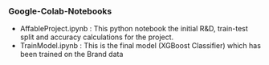 ### Google-Colab-Notebooks
* AffableProject.ipynb : This python notebook the initial R&D, train-test split and accuracy calculations for the project. 
* TrainModel.ipynb : This is the final model (XGBoost Classifier) which has been trained on the Brand data

